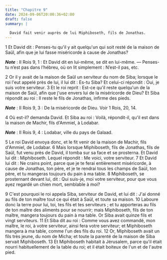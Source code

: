 ```yaml
---
title: "Chapitre 9"
date: 2024-09-06T20:00:36+02:00
draft: false
summary: |
  
  David fait venir auprès de lui Miphiboseth, fils de Jonathas.
---
```



1 Et David dit : Penses-tu qu'il y ait quelqu'un qui soit resté de la maison de Saül, afin que je lui fasse miséricorde à cause de Jonathas?

***Note*** :  II Rois 9, 1 : Et David dit en lui-même, se dit en lui-même. ― Penses-tu n’est pas dans l’hébreu, où on lit simplement : N’est-il pas, etc.

2 Or il y avait de la maison de Saül un serviteur du nom de Siba; lorsque le roi l'eut appelé près de lui, il lui dit : Es-tu Siba? Et celui-ci répondit : Oui, je suis votre serviteur. 3 Et le roi reprit : Est-ce qu'il reste quelqu'un de la maison de Saül, afin que j'use envers lui de la miséricorde de Dieu? Et Siba répondit au roi : Il reste le fils de Jonathas, infirme des pieds.

***Note*** :  II Rois 9, 3 : De la miséricorde de Dieu. Voir 1 Rois, 20, 14.

4 Où est-il? demanda David. Et Siba au roi : Voilà, répondit-il, qu'il est dans la maison de Machir, fils d'Ammiel, à Lodabar.

***Note*** :  II Rois 9, 4 : Lodabar, ville du pays de Galaad.

5 Le roi David envoya donc, et le fit venir de la maison de Machir, fils d'Ammiel, de Lodabar. 6 Mais lorsque Miphiboseth, fils de Jonathas, fils de Saül, fut venu près de David, il tomba sur sa face et se prosterna. Et David lui dit : Miphiboseth. Lequel répondit : Me voici, votre serviteur. 7 Et David lui dit : Ne crains point, parce que je te ferai entièrement miséricorde, à cause de Jonathas, ton père, et je te rendrai tous les champs de Saül, ton père, et tu mangeras toujours du pain à ma table. 8 Miphiboseth, se prosternant devant lui, dit : Qui suis-je, moi votre serviteur, pour que vous ayez regardé un chien mort, semblable à moi?


9 C'est pourquoi le roi appela Siba, serviteur de David, et lui dit : J'ai donné au fils de ton maître tout ce qui était à Saül, et toute sa maison. 10 Laboure donc la terre pour lui, toi, tes fils et tes serviteurs ; et tu apporteras au fils de ton maître des aliments pour se nourrir; mais Miphiboseth, fils de ton maître, mangera toujours du pain à ma table. Or Siba avait quinze fils et vingt serviteurs. 11 Et Siba dit au roi : Comme vous avez commandé, mon maître, le roi, à votre serviteur, ainsi fera votre serviteur; et Miphiboseth mangera à ma table, comme l'un des fils du roi. 12 Or, Miphiboseth avait un fils très jeune, du nom de Micha; et toute la parenté de la maison de Siba servait Miphiboseth. 13 Et Miphiboseth habitait à Jérusalem, parce qu'il était nourri habituellement de la table du roi; et il était boiteux de l'un et de l'autre pied.

